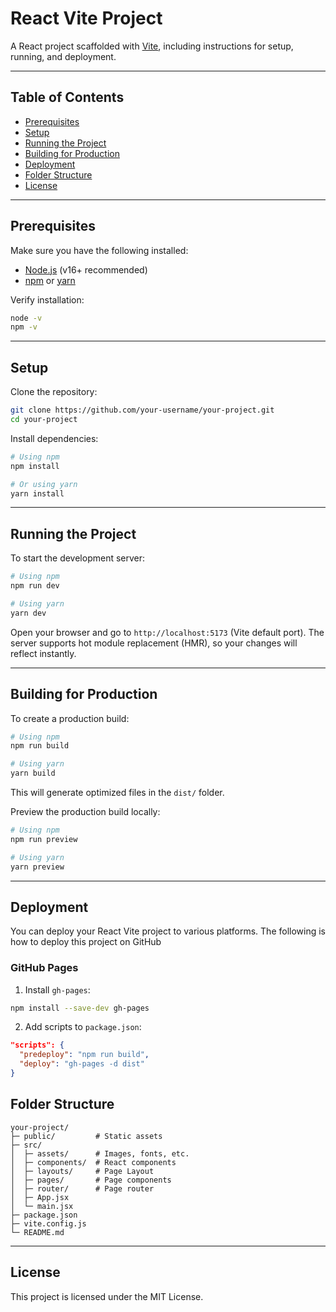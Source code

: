 # React Vite Project

A React project scaffolded with [Vite](https://vitejs.dev/), including instructions for setup, running, and deployment.

---

## Table of Contents

* [Prerequisites](#prerequisites)
* [Setup](#setup)
* [Running the Project](#running-the-project)
* [Building for Production](#building-for-production)
* [Deployment](#deployment)
* [Folder Structure](#folder-structure)
* [License](#license)

---

## Prerequisites

Make sure you have the following installed:

* [Node.js](https://nodejs.org/) (v16+ recommended)
* [npm](https://www.npmjs.com/) or [yarn](https://yarnpkg.com/)

Verify installation:

```bash
node -v
npm -v
```

---

## Setup

Clone the repository:

```bash
git clone https://github.com/your-username/your-project.git
cd your-project
```

Install dependencies:

```bash
# Using npm
npm install

# Or using yarn
yarn install
```

---

## Running the Project

To start the development server:

```bash
# Using npm
npm run dev

# Using yarn
yarn dev
```

Open your browser and go to `http://localhost:5173` (Vite default port). The server supports hot module replacement (HMR), so your changes will reflect instantly.

---

## Building for Production

To create a production build:

```bash
# Using npm
npm run build

# Using yarn
yarn build
```

This will generate optimized files in the `dist/` folder.

Preview the production build locally:

```bash
# Using npm
npm run preview

# Using yarn
yarn preview
```

---

## Deployment

You can deploy your React Vite project to various platforms. The following is how to deploy this project on GitHub

### GitHub Pages

1. Install `gh-pages`:

```bash
npm install --save-dev gh-pages
```

2. Add scripts to `package.json`:

```json
"scripts": {
  "predeploy": "npm run build",
  "deploy": "gh-pages -d dist"
}
```

## Folder Structure

```
your-project/
├─ public/         # Static assets
├─ src/
│  ├─ assets/      # Images, fonts, etc.
│  ├─ components/  # React components
│  ├─ layouts/     # Page Layout
│  ├─ pages/       # Page components
│  ├─ router/      # Page router
│  ├─ App.jsx
│  └─ main.jsx
├─ package.json
├─ vite.config.js
└─ README.md
```

---

## License

This project is licensed under the MIT License.
